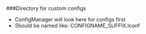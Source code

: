 ###Directory for custom configs
 * ConfigManager will look here for configs first
 * Should be named like: CONFIGNAME_SUFFIX.lconf